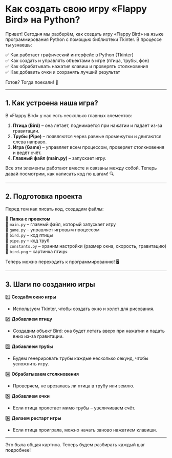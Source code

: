 # **Как создать свою игру «Flappy Bird» на Python?**  

Привет! Сегодня мы разберём, как создать игру «Flappy Bird» на языке программирования Python с помощью библиотеки Tkinter. В процессе ты узнаешь:  

✅ Как работает графический интерфейс в Python (Tkinter)  
✅ Как создать и управлять объектами в игре (птица, трубы, фон)  
✅ Как обрабатывать нажатия клавиш и проверять столкновения  
✅ Как добавить очки и сохранять лучший результат  

Готов? Тогда поехали! 🚀  

---

## **1. Как устроена наша игра?**  

В «Flappy Bird» у нас есть несколько главных элементов:  

1. **Птица (Bird)** – она летает, поднимается при нажатии и падает из-за гравитации.  
2. **Трубы (Pipe)** – появляются через равные промежутки и двигаются слева направо.  
3. **Игра (Game)** – управляет всем процессом, проверяет столкновения и ведёт счёт.  
4. **Главный файл (main.py)** – запускает игру.  

Все эти элементы работают вместе и связаны между собой. Теперь давай посмотрим, как написать код по шагам! 🔍  

---

## **2. Подготовка проекта**  

Перед тем как писать код, создадим файлы:  

📁 **Папка с проектом**  
📄 `main.py` – главный файл, который запускает игру  
📄 `game.py` – управляет игровым процессом  
📄 `bird.py` – код птицы  
📄 `pipe.py` – код труб  
📄 `constants.py` – храним настройки (размер окна, скорость, гравитацию)  
📄 `bird.png` – картинка птицы  

Теперь можно переходить к программированию! 🖥️  

---

## **3. Шаги по созданию игры**  

1️⃣ **Создаём окно игры**  
   - Используем Tkinter, чтобы создать окно и холст для рисования.  

2️⃣ **Добавляем птицу**  
   - Создадим объект Bird: она будет летать вверх при нажатии и падать вниз из-за гравитации.  

3️⃣ **Добавляем трубы**  
   - Будем генерировать трубы каждые несколько секунд, чтобы усложнить игру.  

4️⃣ **Обрабатываем столкновения**  
   - Проверяем, не врезалась ли птица в трубу или землю.  

5️⃣ **Добавляем очки**  
   - Если птица пролетает мимо трубы – увеличиваем счёт.  

6️⃣ **Делаем рестарт игры**  
   - Если птица проиграла, можно начать заново нажатием клавиши.  

---

Это была общая картина. Теперь будем разбирать каждый шаг подробнее!  
